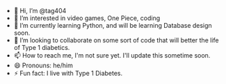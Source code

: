 - 👋 Hi, I’m @tag404
- 👀 I’m interested in video games, One Piece, coding
- 🌱 I’m currently learning Python, and will be learning Database design soon.
- 💞️ I’m looking to collaborate on some sort of code that will better the life of Type 1 diabetics. 
- 📫 How to reach me, I'm not sure yet. I'll update this sometime soon.
- 😄 Pronouns: he/him
- ⚡ Fun fact: I live with Type 1 Diabetes.


<!---
tag404/tag404 is a ✨ special ✨ repository because its `README.md` (this file) appears on your GitHub profile.
You can click the Preview link to take a look at your changes.
--->
